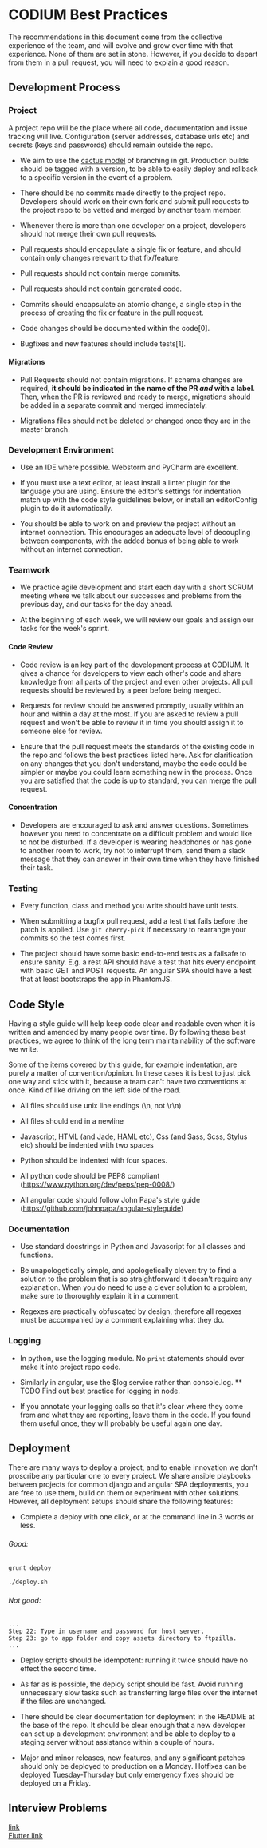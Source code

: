 # CODIUM Best Practices

The recommendations in this document come from the collective experience of the team, and will evolve and grow over time with that experience.  None of them are set in stone.  However, if you decide to depart from them in a pull request, you will need to explain a good reason.

## Development Process

### Project

A project repo will be the place where all code, documentation and issue tracking will live.  Configuration (server addresses, database urls etc) and secrets (keys and passwords) should remain outside the repo.

- We aim to use the [cactus model](https://barro.github.io/2016/02/a-succesful-git-branching-model-considered-harmful/) of branching in git.  Production builds should be tagged with a version, to be able to easily deploy and rollback to a specific version in the event of a problem.

- There should be no commits made directly to the project repo.  Developers should work on their own fork and submit pull requests to the project repo to be vetted and merged by another team member.

- Whenever there is more than one developer on a project, developers should not merge their own pull requests.

- Pull requests should encapsulate a single fix or feature, and should contain only changes relevant to that fix/feature.

- Pull requests should not contain merge commits.

- Pull requests should not contain generated code.

- Commits should encapsulate an atomic change, a single step in the process of creating the fix or feature in the pull request.

- Code changes should be documented within the code[0].

- Bugfixes and new features should include tests[1].

#### Migrations

- Pull Requests should not contain migrations.  If schema changes are required, __it should be indicated in the name of the PR _and_ with a label__.  Then, when the PR is reviewed and ready to merge, migrations should be added in a separate commit and merged immediately.

- Migrations files should not be deleted or changed once they are in the master branch. 

### Development Environment

- Use an IDE where possible.  Webstorm and PyCharm are excellent.

- If you must use a text editor, at least install a linter plugin for the language you are using.  Ensure the editor's settings for indentation match up with the code style guidelines below, or install an editorConfig plugin to do it automatically.

- You should be able to work on and preview the project without an internet connection.  This encourages an adequate level of decoupling between components, with the added bonus of being able to work without an internet connection.

### Teamwork

- We practice agile development and start each day with a short SCRUM meeting where we talk about our successes and problems from the previous day, and our tasks for the day ahead.

- At the beginning of each week, we will review our goals and assign our tasks for the week's sprint.

#### Code Review

- Code review is an key part of the development process at CODIUM.  It gives a chance for developers to view each other's code and share knowledge from all parts of the project and even other projects.  All pull requests should be reviewed by a peer before being merged.

- Requests for review should be answered promptly, usually within an hour and within a day at the most.  If you are asked to review a pull request and won't be able to review it in time you should assign it to someone else for review.

- Ensure that the pull request meets the standards of the existing code in the repo and follows the best practices listed here.  Ask for clarification on any changes that you don't understand, maybe the code could be simpler or maybe you could learn something new in the process.  Once you are satisfied that the code is up to standard, you can merge the pull request.

#### Concentration

- Developers are encouraged to ask and answer questions.  Sometimes however you need to concentrate on a difficult problem and would like to not be disturbed.  If a developer is wearing headphones or has gone to another room to work, try not to interrupt them, send them a slack message that they can answer in their own time when they have finished their task.

### Testing

- Every function, class and method you write should have unit tests.

- When submitting a bugfix pull request, add a test that fails before the patch is applied.  Use `git cherry-pick` if necessary to rearrange your commits so the test comes first.

- The project should have some basic end-to-end tests as a failsafe to ensure sanity.  E.g. a rest API should have a test that hits every endpoint with basic GET and POST requests.  An angular SPA should have a test that at least bootstraps the app in PhantomJS.

## Code Style

Having a style guide will help keep code clear and readable even when it is written and amended by many people over time.  By following these best practices, we agree to think of the long term maintainability of the software we write.

Some of the items covered by this guide, for example indentation, are purely a matter of convention/opinion.  In these cases it is best to just pick one way and stick with it, because a team can't have two conventions at once.  Kind of like driving on the left side of the road.

- All files should use unix line endings (\n, not \r\n)

- All files should end in a newline

- Javascript, HTML (and Jade, HAML etc), Css (and Sass, Scss, Stylus etc) should be indented with two spaces

- Python should be indented with four spaces.

- All python code should be PEP8 compliant (https://www.python.org/dev/peps/pep-0008/)

- All angular code should follow John Papa's style guide (https://github.com/johnpapa/angular-styleguide)

### Documentation

- Use standard docstrings in Python and Javascript for all classes and functions.

- Be unapologetically simple, and apologetically clever: try to find a solution to the problem that is so straightforward it doesn't require any explanation.  When you do need to use a clever solution to a problem, make sure to thoroughly explain it in a comment.

- Regexes are practically obfuscated by design, therefore all regexes must be accompanied by a comment explaining what they do.

### Logging

- In python, use the logging module.  No `print` statements should ever make it into project repo code.

- Similarly in angular, use the $log service rather than console.log. ** TODO Find out best practice for logging in node.

- If you annotate your logging calls so that it's clear where they come from and what they are reporting, leave them in the code.  If you found them useful once, they will probably be useful again one day.

## Deployment

There are many ways to deploy a project, and to enable innovation we don't proscribe any particular one to every project.  We share ansible playbooks between projects for common django and angular SPA deployments, you are free to use them, build on them or experiment with other solutions.  However, all deployment setups should share the following features:

- Complete a deploy with one click, or at the command line in 3 words or less.

###### Good:
```bash
grunt deploy
```

```bash
./deploy.sh
```

###### Not good:
```
...
Step 22: Type in username and password for host server.
Step 23: go to app folder and copy assets directory to ftpzilla.
...
```

- Deploy scripts should be idempotent: running it twice should have no effect the second time.

- As far as is possible, the deploy script should be fast.  Avoid running unnecessary slow tasks such as transferring large files over the internet if the files are unchanged.

- There should be clear documentation for deployment in the README at the base of the repo.  It should be clear enough that a new developer can set up a development environment and be able to deploy to a staging server without assistance within a couple of hours.

- Major and minor releases, new features, and any significant patches should only be deployed to production on a Monday.  Hotfixes can be deployed Tuesday-Thursday but only emergency fixes should be deployed on a Friday.

## Interview Problems
[link](interview.md)<br>
[Flutter link](flutter_interview.md)